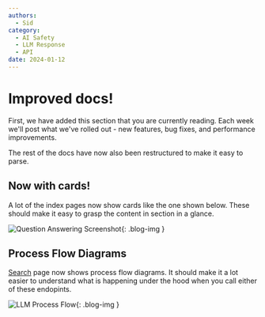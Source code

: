 ```yaml
---
authors:
  - Sid
category:
  - AI Safety
  - LLM Response
  - API
date: 2024-01-12
---
```


# Improved docs!

First, we have added this section that you are currently reading. Each week we'll post
what we've rolled out - new features, bug fixes, and performance improvements.

The rest of the docs have now also been restructured to make it easy to parse.

<!-- more -->

## Now with cards!

A lot of the index pages now show cards like the one shown below. These should
make it easy to grasp the content in section in a glance.

![Question Answering Screenshot](../images/cards.png){: .blog-img }

## Process Flow Diagrams

[Search](../../components/qa-service/search.md) page now shows process flow diagrams.
It should make it a lot easier to understand what is happening under the hood when
you call either of these endopints.

![LLM Process Flow](../images/llm-response-processflow.png){: .blog-img }
